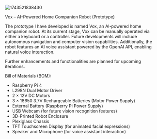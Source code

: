 ![1743521838430](https://github.com/user-attachments/assets/51366c89-9410-4cb3-85a3-76edee9ad24b)

Vox – AI-Powered Home Companion Robot (Prototype)

The prototype I have developed is named Vox, an AI-powered home companion robot. At its current stage, Vox can be manually operated via either a keyboard or a controller. Future developments will include autonomous navigation and computer vision capabilities. Additionally, the robot features an AI voice assistant powered by the OpenAI API, enabling natural voice interaction.

Further enhancements and functionalities are planned for upcoming iterations.

Bill of Materials (BOM):

- Raspberry Pi 4
- L298N Dual Motor Driver
- 2 × 12V DC Motors
- 3 × 18650 3.7V Rechargeable Batteries (Motor Power Supply)
- External Battery (Raspberry Pi Power Supply)
- USB Webcam (for future vision recognition features)
- 3D-Printed Robot Enclosure
- Plexiglass Chassis
- TFT Touchscreen Display (for animated facial expressions)
- Speaker and Microphone (for voice assistant interaction)

